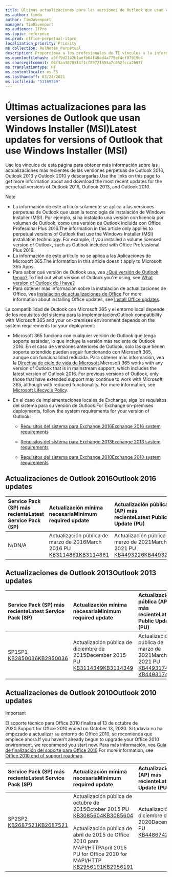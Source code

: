 ```yaml
---
title: Últimas actualizaciones para las versiones de Outlook que usan Windows Installer (MSI)
ms.author: timda
author: TimDavenport
manager: TimDavenport
ms.audience: ITPro
ms.topic: reference
ms.prod: office-perpetual-itpro
localization_priority: Priority
ms.collection: RelNotes_Perpetual
description: Proporciona a los profesionales de TI vínculos a la información de las últimas actualizaciones de las versiones perpetuas de Outlook 2016, Outlook 2013 y Outlook 2010.
ms.openlocfilehash: a5ff9d2142b1aefb64f40ad4a775ef4cf07919b4
ms.sourcegitcommit: 04f3aa30703f4f1cf89721853a7c052fcca2b97f
ms.translationtype: HT
ms.contentlocale: es-ES
ms.lasthandoff: 03/24/2021
ms.locfileid: "51169739"
---
```

# <a name="latest-updates-for-versions-of-outlook-that-use-windows-installer-msi"></a><span data-ttu-id="800ee-103">Últimas actualizaciones para las versiones de Outlook que usan Windows Installer (MSI)</span><span class="sxs-lookup"><span data-stu-id="800ee-103">Latest updates for versions of Outlook that use Windows Installer (MSI)</span></span>

<span data-ttu-id="800ee-104">Use los vínculos de esta página para obtener más información sobre las actualizaciones más recientes de las versiones perpetuas de Outlook 2016, Outlook 2013 y Outlook 2010 y descargarlas.</span><span class="sxs-lookup"><span data-stu-id="800ee-104">Use the links on this page to get more information about and download the most recent updates for the perpetual versions of Outlook 2016, Outlook 2013, and Outlook 2010.</span></span>
  
> [!NOTE]
> - <span data-ttu-id="800ee-p101">La información de este artículo solamente se aplica a las versiones perpetuas de Outlook que usan la tecnología de instalación de Windows Installer (MSI). Por ejemplo, si ha instalado una versión con licencia por volumen de Outlook, como una versión de Outlook incluida con Office Profesional Plus 2016.</span><span class="sxs-lookup"><span data-stu-id="800ee-p101">The information in this article only applies to perpetual versions of Outlook that use the Windows Installer (MSI) installation technology. For example, if you installed a volume licensed version of Outlook, such as Outlook included with Office Professional Plus 2016.</span></span>
> - <span data-ttu-id="800ee-107">La información de este artículo no se aplica a las Aplicaciones de Microsoft 365.</span><span class="sxs-lookup"><span data-stu-id="800ee-107">The information in this article doesn't apply to Microsoft 365 Apps.</span></span>
> - <span data-ttu-id="800ee-108">Para saber qué versión de Outlook usa, vea [¿Qué versión de Outlook tengo?](https://support.office.com/article/b3a9568c-edb5-42b9-9825-d48d82b2257c).</span><span class="sxs-lookup"><span data-stu-id="800ee-108">To find out what version of Outlook you're using, see [What version of Outlook do I have?](https://support.office.com/article/b3a9568c-edb5-42b9-9825-d48d82b2257c)</span></span>
> - <span data-ttu-id="800ee-109">Para obtener más información sobre la instalación de actualizaciones de Office, vea [Instalación de actualizaciones de Office](https://support.office.com/article/2ab296f3-7f03-43a2-8e50-46de917611c5).</span><span class="sxs-lookup"><span data-stu-id="800ee-109">For more information about installing Office updates, see [Install Office updates](https://support.office.com/article/2ab296f3-7f03-43a2-8e50-46de917611c5).</span></span> 
  
<span data-ttu-id="800ee-110">La compatibilidad de Outlook con Microsoft 365 y el entorno local depende de los requisitos del sistema para la implementación:</span><span class="sxs-lookup"><span data-stu-id="800ee-110">Outlook compatibility with Microsoft 365 and your on-premises environment depends on the system requirements for your deployment:</span></span>
  
- <span data-ttu-id="800ee-p102">Microsoft 365 funciona con cualquier versión de Outlook que tenga soporte estándar, lo que incluye la versión más reciente de Outlook 2016. En el caso de versiones anteriores de Outlook, solo las que tienen soporte extendido pueden seguir funcionando con Microsoft 365, aunque con funcionalidad reducida. Para obtener más información, vea la [Directiva de ciclo de vida de Microsoft](https://support.microsoft.com/lifecycle).</span><span class="sxs-lookup"><span data-stu-id="800ee-p102">Microsoft 365 works with any version of Outlook that is in mainstream support, which includes the latest version of Outlook 2016. For previous versions of Outlook, only those that have extended support may continue to work with Microsoft 365, although with reduced functionality. For more information, see [Microsoft Lifecycle Policy](https://support.microsoft.com/lifecycle).</span></span>
    
- <span data-ttu-id="800ee-114">En el caso de implementaciones locales de Exchange, siga los requisitos del sistema para su versión de Outlook:</span><span class="sxs-lookup"><span data-stu-id="800ee-114">For Exchange on-premises deployments, follow the system requirements for your version of Outlook:</span></span>
    
  - [<span data-ttu-id="800ee-115">Requisitos del sistema para Exchange 2016</span><span class="sxs-lookup"><span data-stu-id="800ee-115">Exchange 2016 system requirements</span></span>](/Exchange/plan-and-deploy/system-requirements)
    
  - [<span data-ttu-id="800ee-116">Requisitos del sistema para Exchange 2013</span><span class="sxs-lookup"><span data-stu-id="800ee-116">Exchange 2013 system requirements</span></span>](/exchange/exchange-2013-system-requirements-exchange-2013-help)
    
  - <span data-ttu-id="800ee-117">[Requisitos del sistema para Exchange 2010](/previous-versions/office/exchange-server-2010/aa996719(v=exchg.141))</span><span class="sxs-lookup"><span data-stu-id="800ee-117">[Exchange 2010 system requirements](/previous-versions/office/exchange-server-2010/aa996719(v=exchg.141))</span></span>

   
## <a name="outlook-2016-updates"></a><span data-ttu-id="800ee-118">Actualizaciones de Outlook 2016</span><span class="sxs-lookup"><span data-stu-id="800ee-118">Outlook 2016 updates</span></span>

|<span data-ttu-id="800ee-119">**Service Pack (SP) más reciente**</span><span class="sxs-lookup"><span data-stu-id="800ee-119">**Latest Service Pack (SP)**</span></span>|<span data-ttu-id="800ee-120">**Actualización mínima necesaria**</span><span class="sxs-lookup"><span data-stu-id="800ee-120">**Minimum required update**</span></span>|<span data-ttu-id="800ee-121">**Actualización pública (AP) más reciente**</span><span class="sxs-lookup"><span data-stu-id="800ee-121">**Latest Public Update (PU)**</span></span>|
|:-----|:-----|:-----|
|<span data-ttu-id="800ee-122">N/D</span><span class="sxs-lookup"><span data-stu-id="800ee-122">N/A</span></span>  <br/> |<span data-ttu-id="800ee-123">Actualización pública de marzo de 2016</span><span class="sxs-lookup"><span data-stu-id="800ee-123">March 2016 PU</span></span> <br/>[<span data-ttu-id="800ee-124">KB3114861</span><span class="sxs-lookup"><span data-stu-id="800ee-124">KB3114861</span></span>](https://support.microsoft.com/help/3114861) <br/> |<span data-ttu-id="800ee-125">Actualización pública de marzo de 2021</span><span class="sxs-lookup"><span data-stu-id="800ee-125">March 2021 PU</span></span> <br/>[<span data-ttu-id="800ee-126">KB4493226</span><span class="sxs-lookup"><span data-stu-id="800ee-126">KB4493226</span></span>](https://support.microsoft.com/help/4493226) 

## <a name="outlook-2013-updates"></a><span data-ttu-id="800ee-127">Actualizaciones de Outlook 2013</span><span class="sxs-lookup"><span data-stu-id="800ee-127">Outlook 2013 updates</span></span>

|<span data-ttu-id="800ee-128">**Service Pack (SP) más reciente**</span><span class="sxs-lookup"><span data-stu-id="800ee-128">**Latest Service Pack (SP)**</span></span>|<span data-ttu-id="800ee-129">**Actualización mínima necesaria**</span><span class="sxs-lookup"><span data-stu-id="800ee-129">**Minimum required update**</span></span>|<span data-ttu-id="800ee-130">**Actualización pública (AP) más reciente**</span><span class="sxs-lookup"><span data-stu-id="800ee-130">**Latest Public Update (PU)**</span></span>|
|:-----|:-----|:-----|
|<span data-ttu-id="800ee-131">SP1</span><span class="sxs-lookup"><span data-stu-id="800ee-131">SP1</span></span>  <br/>[<span data-ttu-id="800ee-132">KB2850036</span><span class="sxs-lookup"><span data-stu-id="800ee-132">KB2850036</span></span>](https://go.microsoft.com/fwlink/p/?LinkId=512538) <br/> |<span data-ttu-id="800ee-133">Actualización pública de diciembre de 2015</span><span class="sxs-lookup"><span data-stu-id="800ee-133">December 2015 PU</span></span> <br/>[<span data-ttu-id="800ee-134">KB3114349</span><span class="sxs-lookup"><span data-stu-id="800ee-134">KB3114349</span></span>](https://support.microsoft.com/kb/3114349) <br/> |<span data-ttu-id="800ee-135">Actualización pública de marzo de 2021</span><span class="sxs-lookup"><span data-stu-id="800ee-135">March 2021 PU</span></span> <br/>[<span data-ttu-id="800ee-136">KB4493174 </span><span class="sxs-lookup"><span data-stu-id="800ee-136">KB4493174 </span></span>](https://support.microsoft.com/help/4493174 )  |
   
## <a name="outlook-2010-updates"></a><span data-ttu-id="800ee-137">Actualizaciones de Outlook 2010</span><span class="sxs-lookup"><span data-stu-id="800ee-137">Outlook 2010 updates</span></span>
> [!IMPORTANT]
> <span data-ttu-id="800ee-138">El soporte técnico para Office 2010 finaliza el 13 de octubre de 2020.</span><span class="sxs-lookup"><span data-stu-id="800ee-138">Support for Office 2010 ended on October 13, 2020.</span></span> <span data-ttu-id="800ee-139">Si todavía no ha empezado a actualizar su entorno de Office 2010, se recomienda que empiece ahora.</span><span class="sxs-lookup"><span data-stu-id="800ee-139">If you haven't already begun to upgrade your Office 2010 environment, we recommend you start now.</span></span> <span data-ttu-id="800ee-140">Para más información, vea [Guía de finalización del soporte para Office 2010](/DeployOffice/office-2010-end-support-roadmap).</span><span class="sxs-lookup"><span data-stu-id="800ee-140">For more information, see [Office 2010 end of support roadmap](/DeployOffice/office-2010-end-support-roadmap).</span></span>

|<span data-ttu-id="800ee-141">**Service Pack (SP) más reciente**</span><span class="sxs-lookup"><span data-stu-id="800ee-141">**Latest Service Pack (SP)**</span></span>|<span data-ttu-id="800ee-142">**Actualización mínima necesaria**</span><span class="sxs-lookup"><span data-stu-id="800ee-142">**Minimum required update**</span></span>|<span data-ttu-id="800ee-143">**Actualización pública (AP) más reciente**</span><span class="sxs-lookup"><span data-stu-id="800ee-143">**Latest Public Update (PU)**</span></span>|
|:-----|:-----|:-----|
|<span data-ttu-id="800ee-144">SP2</span><span class="sxs-lookup"><span data-stu-id="800ee-144">SP2</span></span> <br/>[<span data-ttu-id="800ee-145">KB2687521</span><span class="sxs-lookup"><span data-stu-id="800ee-145">KB2687521</span></span>](https://go.microsoft.com/fwlink/p/?LinkId=512542) <br><br><br><br/> |<span data-ttu-id="800ee-146">Actualización pública de octubre de 2015</span><span class="sxs-lookup"><span data-stu-id="800ee-146">October 2015 PU</span></span> <br/> [<span data-ttu-id="800ee-147">KB3085604</span><span class="sxs-lookup"><span data-stu-id="800ee-147">KB3085604</span></span>](https://support.microsoft.com/kb/3085604) <br/><br/>  <span data-ttu-id="800ee-148">Actualización pública de abril de 2015 de Office 2010 para MAPI/HTTP</span><span class="sxs-lookup"><span data-stu-id="800ee-148">April 2015 PU for Office 2010 for MAPI/HTTP</span></span> <br/> [<span data-ttu-id="800ee-149">KB2956191</span><span class="sxs-lookup"><span data-stu-id="800ee-149">KB2956191</span></span>](https://support.microsoft.com/help/2956191/april-14-2015-update-for-office-2010-kb2956191) <br/> |<span data-ttu-id="800ee-150">Actualización pública de diciembre de 2020</span><span class="sxs-lookup"><span data-stu-id="800ee-150">December 2020 PU</span></span> <br/>[<span data-ttu-id="800ee-151">KB4486742</span><span class="sxs-lookup"><span data-stu-id="800ee-151">KB4486742</span></span>](https://support.microsoft.com/help/4486742) <br><br><br><br/>|
